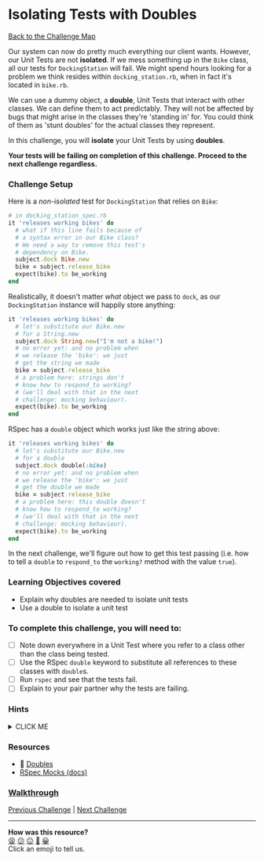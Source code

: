 # Isolating Tests with Doubles

[Back to the Challenge Map](0_challenge_map.md)

Our system can now do pretty much everything our client wants. However, our Unit Tests are not **isolated**. If we mess something up in the `Bike` class, all our tests for `DockingStation` will fail. We might spend hours looking for a problem we think resides within `docking_station.rb`, when in fact it's located in `bike.rb`.

We can use a dummy object, a **double**, Unit Tests that interact with other classes. We can define them to act predictably. They will not be affected by bugs that might arise in the classes they're 'standing in' for. You could think of them as 'stunt doubles' for the actual classes they represent.

In this challenge, you will **isolate** your Unit Tests by using **doubles**.

**Your tests will be failing on completion of this challenge. Proceed to the next challenge regardless.**

### Challenge Setup

Here is a _non-isolated_ test for `DockingStation` that relies on `Bike`:

```ruby
# in docking_station_spec.rb
it 'releases working bikes' do
  # what if this line fails because of
  # a syntax error in our Bike class?
  # We need a way to remove this test's
  # dependency on Bike.
  subject.dock Bike.new
  bike = subject.release_bike
  expect(bike).to be_working
end
```

Realistically, it doesn't matter _what_ object we pass to `dock`, as our `DockingStation` instance will happily store anything:

```ruby
it 'releases working bikes' do
  # let's substitute our Bike.new
  # for a String.new
  subject.dock String.new("I'm not a bike!")
  # no error yet: and no problem when
  # we release the 'bike': we just
  # get the string we made
  bike = subject.release_bike
  # a problem here: strings don't
  # know how to respond_to working?
  # (we'll deal with that in the next
  # challenge: mocking behaviour).
  expect(bike).to be_working
end
```

RSpec has a `double` object which works just like the string above:

```ruby
it 'releases working bikes' do
  # let's substitute our Bike.new
  # for a double
  subject.dock double(:bike)
  # no error yet: and no problem when
  # we release the 'bike': we just
  # get the double we made
  bike = subject.release_bike
  # a problem here: this double doesn't
  # know how to respond_to working?
  # (we'll deal with that in the next
  # challenge: mocking behaviour).
  expect(bike).to be_working
end
```

In the next challenge, we'll figure out how to get this test passing (i.e. how to tell a `double` to `respond_to` the `working?` method with the value `true`).

### Learning Objectives covered
- Explain why doubles are needed to isolate unit tests
- Use a double to isolate a unit test

### To complete this challenge, you will need to:

- [ ] Note down everywhere in a Unit Test where you refer to a class other than the class being tested.
- [ ] Use the RSpec `double` keyword to substitute all references to these classes with `double`s.
- [ ] Run `rspec` and see that the tests fail.
- [ ] Explain to your pair partner why the tests are failing.

### Hints

<details><summary>CLICK ME</summary>
  <li>Again, before we make these changes, it's important to know why we're doing them. To help understand, change the Bike class' 'working?' method to always return false.  We've introduced a bug into our application, but that's ok - our tests will help guard against breaking changes like this.  Try running RSpec now - as expected, you'll see some tests for you Bike class fail. Less helpfully, however, you'll also see some DockingStation tests failing - this really shouldn't be happening - the bug is in the Bike, not the DockingStation.</li>
  <li>We get around this problem by isolating our unit tests - ensuring that they do not rely on the actual implementation of any Object other than the one we are currently testing.</li>
  <li>RSpec provides us with some handy syntax to help implement this pattern - check out the example above or the linked resources below. Create a double for your Bike class, then swap it in for any references to real Bikes in your DockingStation tests.</li>
</details>

### Resources
- :pill: [Doubles](https://github.com/makersacademy/course/blob/main/pills/doubles.md)
- [RSpec Mocks (docs)](https://relishapp.com/rspec/rspec-mocks/docs)

### [Walkthrough](walkthroughs/19.md)

[Previous Challenge](18_dealing_with_broken_bikes.md) | [Next Challenge](20_mocking_behaviour_on_doubles.md)

<!-- BEGIN GENERATED SECTION DO NOT EDIT -->

---

**How was this resource?**  
[😫](https://airtable.com/shrUJ3t7KLMqVRFKR?prefill_Repository=makersacademy/course&prefill_File=boris_bikes/19_isolating_tests_with_doubles.md&prefill_Sentiment=😫) [😕](https://airtable.com/shrUJ3t7KLMqVRFKR?prefill_Repository=makersacademy/course&prefill_File=boris_bikes/19_isolating_tests_with_doubles.md&prefill_Sentiment=😕) [😐](https://airtable.com/shrUJ3t7KLMqVRFKR?prefill_Repository=makersacademy/course&prefill_File=boris_bikes/19_isolating_tests_with_doubles.md&prefill_Sentiment=😐) [🙂](https://airtable.com/shrUJ3t7KLMqVRFKR?prefill_Repository=makersacademy/course&prefill_File=boris_bikes/19_isolating_tests_with_doubles.md&prefill_Sentiment=🙂) [😀](https://airtable.com/shrUJ3t7KLMqVRFKR?prefill_Repository=makersacademy/course&prefill_File=boris_bikes/19_isolating_tests_with_doubles.md&prefill_Sentiment=😀)  
Click an emoji to tell us.

<!-- END GENERATED SECTION DO NOT EDIT -->

